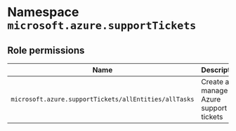 # Namespace `microsoft.azure.supportTickets`
## Role permissions
|Name|Description|Privileged|
|-|-|-|
|`microsoft.azure.supportTickets/allEntities/allTasks`|Create and manage Azure support tickets|False|
